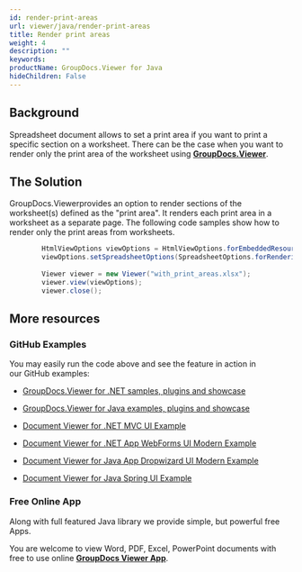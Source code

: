 ```yaml
---
id: render-print-areas
url: viewer/java/render-print-areas
title: Render print areas
weight: 4
description: ""
keywords: 
productName: GroupDocs.Viewer for Java
hideChildren: False
---
```

## Background

Spreadsheet document allows to set a print area if you want to print a specific section on a worksheet. There can be the case when you want to render only the print area of the worksheet using **[GroupDocs.Viewer](https://products.groupdocs.com/viewer/java)**.

## The Solution

GroupDocs.Viewerprovides an option to render sections of the worksheet(s) defined as the "print area". It renders each print area in a worksheet as a separate page. The following code samples show how to render only the print areas from worksheets.

```csharp
        HtmlViewOptions viewOptions = HtmlViewOptions.forEmbeddedResources("page_{0}.html");
        viewOptions.setSpreadsheetOptions(SpreadsheetOptions.forRenderingPrintArea());
 
        Viewer viewer = new Viewer("with_print_areas.xlsx");
        viewer.view(viewOptions);
        viewer.close();
```

## More resources

### GitHub Examples

You may easily run the code above and see the feature in action in our GitHub examples:

*   [GroupDocs.Viewer for .NET samples, plugins and showcase](https://github.com/groupdocs-viewer/GroupDocs.Viewer-for-.NET)
    
*   [GroupDocs.Viewer for Java examples, plugins and showcase](https://github.com/groupdocs-viewer/GroupDocs.Viewer-for-Java)
    
*   [Document Viewer for .NET MVC UI Example](https://github.com/groupdocs-viewer/GroupDocs.Viewer-for-.NET-MVC) 
    
*   [Document Viewer for .NET App WebForms UI Modern Example](https://github.com/groupdocs-viewer/GroupDocs.Viewer-for-.NET-WebForms)
    
*   [Document Viewer for Java App Dropwizard UI Modern Example](https://github.com/groupdocs-viewer/GroupDocs.Viewer-for-Java-Dropwizard)
    
*   [Document Viewer for Java Spring UI Example](https://github.com/groupdocs-viewer/GroupDocs.Viewer-for-Java-Spring)
    

### Free Online App

Along with full featured Java library we provide simple, but powerful free Apps.

You are welcome to view Word, PDF, Excel, PowerPoint documents with free to use online **[GroupDocs Viewer App](https://products.groupdocs.app/viewer)**.
